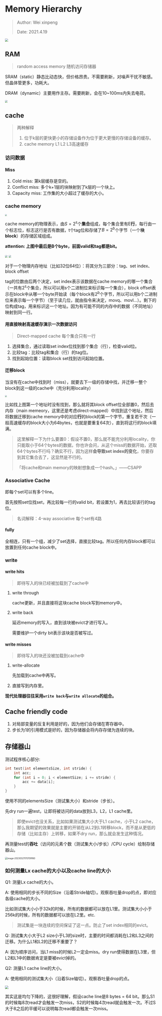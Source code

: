 # Memory Hierarchy

> Author: Wei xinpeng
>
> Date: 2021.4.19

<img src="./note_img/memery_hierarchy.png" style="zoom:60%;" />

## RAM

> random access memory 随机访问存储器

SRAM（static）静态比动态快，但价格昂贵。不需要刷新，对噪声干扰不敏感。但晶体管更多，功耗大。

DRAM（dynamic）主要用作主存。需要刷新，会在10~100ms内失去电荷。

<img src="./note_img/DRAM_SRAM.png" style="zoom:50%;" />

## cache

> 两种解释
>
> 1. 位于k层的更快更小的存储设备作为位于更大更慢的存储设备的缓存。
> 2. cache memory L1 L2 L3高速缓存

### 访问数据

#### Miss

1. Cold miss: 第k层缓存是空的。
2. Conflict miss: 多个k+1层的块映射到了k层的一个块上。
3. Capacity miss: 工作集的大小超过了缓存的大小。

### cache memory

<img src="./note_img/cache_physical.png" style="zoom:40%;" />

cache memory的物理表示，由$S=2^s$个**集合**组成，每个集合里有E**行**，每行由一个标志位，标志这行是否有数据，t个tag位和存储了$B=2^b$个字节（一个**块block**）的存储区域组成。

**attention: 上图中最后是B个byte，前面valid和tag都是bit。**

<img src="./note_img/cache_memory.png" style="zoom:50%;" />

<img src="./note_img/cache_parameter.png" style="zoom:50%;" />

对于一个物理内存地址（比如32位64位）：将其分为三部分：tag、set index、block offset

tag的位数由后两个决定，set index表示该数据在cache memory的哪一个集合（一共有$2^s$个集合，所以可以用s个二进制位来标识每一个集合），block offset表示在block中从哪一个byte开始读（每个block有$2^b$个字节，所以可以用b个二进制位来表示每一个字节）（至于读几位，就由指令来决定，movq、movl...）。剩下的位构成tag，用来标识这一个地址。因为有可能不同的内存中的数据（不同地址）映射到同一行。

#### 用直接映射高速缓存演示一次数据访问

> Direct-mapped cache 每个集合只有一行

1. 选择集合，通过读取set index位找到那个集合（行），检查valid位。
2. 比较tag：比较tag和集合（行）的tag位。
3. 找到起始位置：读取block set找到访问起始位置。

#### 迁移block

当没有在cache中找到时（miss），就要去下一级的存储中找，并迁移一整个block到这一级的cache中（充分利用locality）

<img src="./note_img/transport_block.jpeg" style="zoom:40%;" />

比如找上图第一个地址时没有找到，那么就将其block offset位全部置0，然后去内存（main memeory，这里还是考虑direct-mapped）中找到这个地址，然后将数据迁移到cache memory中的对应**行**的block的第一个字节，重复若干次（一般高速缓存的block大小为64bytes，也就是要重复64次），直到将这行的block填满。

> 这里解释一下为什么要置0：假设不置0，那么就不能充分利用locality，你只能取小于64个bytes的数据，你也许会问，从这个miss的数据开始，还取64个bytes不行吗？确实不行，因为这样**会导致set index的变化**，你要存到其它集合去了，这显然是不行的。
>
> 「将cache和main memory的映射想象成一个hash。」——CSAPP

### Associative Cache

即每个set可以有多个line。

首先按照set位找set，再比较每一行的valid bit，若设置为1，再去比较该行的tag位。

> 名词解释：4-way associative 每个set有4路

#### fully

全相连，只有一个组，减少了set选择，直接比较tag。所以任何内存block都可以放置到任何cache block中。

### write

#### write hits

> 即待写入的块已经被加载到了cache中

1. write through

   cache更新，并且直接将这块cache block写到memory中。

2. write back

   延迟memory的写入，直到该块被evict才进行写入。

   需要维护一个dirty bit表示该块是否被写过。

#### write misses

> 即待写入的块还没被加载到cache中

1. write-allocate

   先加载到cache中再写。

2. 直接写到内存里。

**现代处理器往往采用`write back`与`write allocate`的组合。**

## Cache friendly code

1. 对局部变量的反复利用是好的，因为他们会存储在寄存器中。
2. 步长为1的引用模式是好的，因为存储器会将内存存储为连续的块。

## 存储器山

测试程序核心部分:

```cpp
int test(int elementsSize, int stride) {
    int acc;
    for (int i = 0; i < elementSize; i += stride) {
        acc += data[i];
    }
}
```

使用不同的elementsSize（测试集大小）和stride（步长）。

先dry run一遍test，让即将被访问的data放到L3，L2，L1 cache里。

> 即使evict也没关系，比如如果测试集大小大于L1 cache，小于L2 cache，那么我期望的效果就是主要的开销在从L2到L1转移block，而不是从更低的存储（比如主存）上转移，如果不dry run，那么就会发生这种情况。

再测量test的**吞吐**（访问的元素个数（测试集大小/步长）/CPU cycle）绘制存储器山。

<img src="./note_img/storage_mountain.png" alt="image-20230321170709160" style="zoom:50%;" />

### 如何测量Lx cache的大小以及cache line的大小

Q1: 测量Lx cache的大小。

A: 使用相同的步长不同的Size（沿着Stride轴切）。观察吞吐量drop的点，即对应各级cache的大小。

比如测试集大小小于32k的时候，所有的数据都可以放在L1里。测试集大小小于256k的时候，所有的数据都可以放在L2里。etc.

> 测试集是一块连续的空间保证了这一点。防止了set index相同的evict。

Q: 测试集大小大于L2 size小于L3的size时，主要的时间都消耗在L2和L3之间的迁移。为什么L1和L2的迁移不重要了？

A: 因为顺序访问，当L1 miss的时候L2一定会miss。dry run使得数据在L3里，但L2和L1中的数据肯定是要被evict掉的。

Q2: 测量L1 cache line的大小。

A: 使用相同的测试集大小（沿着Size轴切）。观察吞吐量drop的点。

<img src="./note_img/spatial_locality.png" style="zoom:67%;" />

其实这是均匀下降的，这很好理解，假设cache line是8 bytes = 64 bit。那么S1的时候每8次read才会触发一次miss，S2的时候每4次read就会触发一次。不过S大于8之后的平缓可以说明每次read都会触发一次miss。